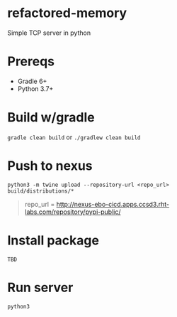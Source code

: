 # refactored-memory
Simple TCP server in python

# Prereqs
* Gradle 6+
* Python 3.7+

# Build w/gradle
```gradle clean build``` or ```./gradlew clean build```

# Push to nexus
```python3 -m twine upload --repository-url <repo_url> build/distributions/*```

> repo_url = http://nexus-ebo-cicd.apps.ccsd3.rht-labs.com/repository/pypi-public/

# Install package
```TBD```

# Run server
```python3 ```